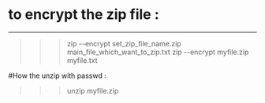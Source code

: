 # to encrypt the zip file : 
---------------------------
>>> zip --encrypt set_zip_file_name.zip main_file_which_want_to_zip.txt
>>> zip --encrypt myfile.zip myfile.txt

#How the unzip with passwd : 
>>> unzip myfile.zip
